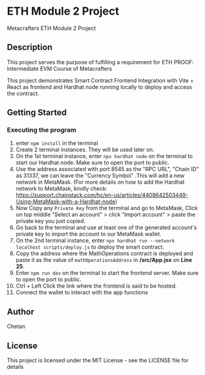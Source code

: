# ETH Module 2 Project

Metacrafters ETH Module 2 Project

## Description

This project serves the purpose of fulfilling a requirement for ETH PROOF: Intermediate EVM Course of Metacrafters

This project demonstrates Smart Contract Frontend Integration with Vite + React as frontend and Hardhat node running locally to deploy and access the contract.

## Getting Started

### Executing the program

1. enter `npm install` in the terminal
2. Create 2 terminal instances. They will be used later on.
3. On the 1st terminal instance, enter `npx hardhat node` on the terminal to start our Hardhat node. Make sure to open the port to public.
4. Use the address associated with port 8545 as the "RPC URL", "Chain ID" as 31337, we can leave the "Currency Symbol" .This will add a new network in MetaMask. (For more details on how to add the Hardhat network to MetaMask, kindly check: https://support.chainstack.com/hc/en-us/articles/4408642503449-Using-MetaMask-with-a-Hardhat-node)
5. Now Copy any `Private Key` from the terminal and go to MetaMask, Click on top middle "Select an account" > click "Import account" > paste the private key you just copied.
6. Go back to the terminal and use at least one of the generated account's private key to import the account to our MetaMask wallet.
7. On the 2nd terminal instance, enter `npx hardhat run --network localhost scripts/deploy.js` to deploy the smart contract.
8. Copy the address where the MathOperations contract is deployed and paste it as the value of `mathOperationsAddress` in **/src/App.jsx** on **Line 25**.
9. Enter `npm run dev` on the terminal to start the frontend server. Make sure to open the port to public.
10. Ctrl + Left Click the link where the frontend is said to be hosted.
11. Connect the wallet to interact with the app functions

## Author

Chetan

## License

This project is licensed under the MIT License - see the LICENSE file for details
